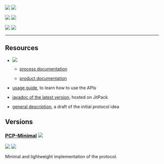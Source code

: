 ![](https://img.shields.io/badge/warning-School%20Project-important?style=for-the-badge)
![](https://img.shields.io/github/license/JacopoWolf/PotatoChatProtocol?style=for-the-badge)

![](https://img.shields.io/maintenance/yes/2020?style=for-the-badge)
![](https://img.shields.io/github/commit-activity/m/JacopoWolf/PotatoChatProtocol?color=blueviolet&style=for-the-badge)

[![](https://img.shields.io/jitpack/v/github/jacopowolf/potatochatprotocol?label=Jitpack%20latest%20release&style=for-the-badge)](https://jitpack.io/#JacopoWolf/PotatoChatProtocol)
![](https://img.shields.io/jitpack/dm/github/jacopowolf/potatochatprotocol?color=darkblue&style=for-the-badge)


---

## Resources

- ![](https://img.shields.io/github/issues/jacopowolf/potatochatprotocol/documentation?style=flat-square)

  - [process documentation](process/index.md)

  - [product documentation](product/index.md)

- [usage guide](product/usageguide.md), to learn how to use the APIs

- [javadoc of the latest version](https://javadoc.jitpack.io/com/github/jacopowolf/potatochatprotocol/latest/javadoc/index.html), hosted on JitPack

- [general description](PCP.md), a draft of the initial protocol idea




## Versions

### [PCP-Minimal](PCP-Min.md) ![](https://img.shields.io/github/labels/jacopowolf/potatochatprotocol/PCP-Min?style=flat-square)

![](https://img.shields.io/badge/development-completed-success?style=flat-square)
![](https://img.shields.io/github/issues/jacopowolf/potatochatprotocol/PCP-Min?style=flat-square)

Minimal and lightweight implementation of the protocol.